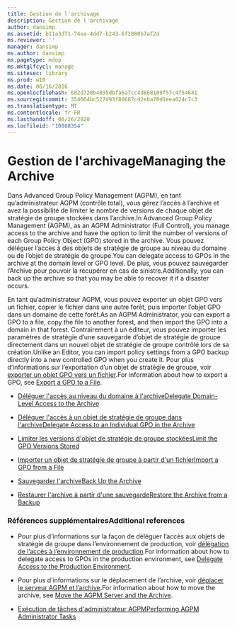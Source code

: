 ```yaml
---
title: Gestion de l'archivage
description: Gestion de l'archivage
author: dansimp
ms.assetid: b11a3d71-74ea-4dd7-b243-6f2880b7af2d
ms.reviewer: ''
manager: dansimp
ms.author: dansimp
ms.pagetype: mdop
ms.mktglfcycl: manage
ms.sitesec: library
ms.prod: w10
ms.date: 06/16/2016
ms.openlocfilehash: 682d720b4095dbfa6a7cc4d868109f57c4f54641
ms.sourcegitcommit: 354664bc527d93f80687cd2eba70d1eea024c7c3
ms.translationtype: MT
ms.contentlocale: fr-FR
ms.lasthandoff: 06/26/2020
ms.locfileid: "10808354"
---
```

# <span data-ttu-id="c6225-103">Gestion de l'archivage</span><span class="sxs-lookup"><span data-stu-id="c6225-103">Managing the Archive</span></span>


<span data-ttu-id="c6225-104">Dans Advanced Group Policy Management (AGPM), en tant qu’administrateur AGPM (contrôle total), vous gérez l’accès à l’archive et avez la possibilité de limiter le nombre de versions de chaque objet de stratégie de groupe stockées dans l’archive.</span><span class="sxs-lookup"><span data-stu-id="c6225-104">In Advanced Group Policy Management (AGPM), as an AGPM Administrator (Full Control), you manage access to the archive and have the option to limit the number of versions of each Group Policy Object (GPO) stored in the archive.</span></span> <span data-ttu-id="c6225-105">Vous pouvez déléguer l’accès à des objets de stratégie de groupe au niveau du domaine ou de l’objet de stratégie de groupe.</span><span class="sxs-lookup"><span data-stu-id="c6225-105">You can delegate access to GPOs in the archive at the domain level or GPO level.</span></span> <span data-ttu-id="c6225-106">De plus, vous pouvez sauvegarder l’Archive pour pouvoir la récupérer en cas de sinistre.</span><span class="sxs-lookup"><span data-stu-id="c6225-106">Additionally, you can back up the archive so that you may be able to recover it if a disaster occurs.</span></span>

<span data-ttu-id="c6225-107">En tant qu’administrateur AGPM, vous pouvez exporter un objet GPO vers un fichier, copier le fichier dans une autre forêt, puis importer l’objet GPO dans un domaine de cette forêt.</span><span class="sxs-lookup"><span data-stu-id="c6225-107">As an AGPM Administrator, you can export a GPO to a file, copy the file to another forest, and then import the GPO into a domain in that forest.</span></span> <span data-ttu-id="c6225-108">Contrairement à un éditeur, vous pouvez importer les paramètres de stratégie d’une sauvegarde d’objet de stratégie de groupe directement dans un nouvel objet de stratégie de groupe contrôlé lors de sa création.</span><span class="sxs-lookup"><span data-stu-id="c6225-108">Unlike an Editor, you can import policy settings from a GPO backup directly into a new controlled GPO when you create it.</span></span> <span data-ttu-id="c6225-109">Pour plus d’informations sur l’exportation d’un objet de stratégie de groupe, voir [exporter un objet GPO vers un fichier](export-a-gpo-to-a-file.md).</span><span class="sxs-lookup"><span data-stu-id="c6225-109">For information about how to export a GPO, see [Export a GPO to a File](export-a-gpo-to-a-file.md).</span></span>

-   [<span data-ttu-id="c6225-110">Déléguer l'accès au niveau du domaine à l'archive</span><span class="sxs-lookup"><span data-stu-id="c6225-110">Delegate Domain-Level Access to the Archive</span></span>](delegate-domain-level-access-to-the-archive-agpm40.md)

-   [<span data-ttu-id="c6225-111">Déléguer l'accès à un objet de stratégie de groupe dans l'archive</span><span class="sxs-lookup"><span data-stu-id="c6225-111">Delegate Access to an Individual GPO in the Archive</span></span>](delegate-access-to-an-individual-gpo-in-the-archive-agpm40.md)

-   [<span data-ttu-id="c6225-112">Limiter les versions d'objet de stratégie de groupe stockées</span><span class="sxs-lookup"><span data-stu-id="c6225-112">Limit the GPO Versions Stored</span></span>](limit-the-gpo-versions-stored-agpm40.md)

-   [<span data-ttu-id="c6225-113">Importer un objet de stratégie de groupe à partir d'un fichier</span><span class="sxs-lookup"><span data-stu-id="c6225-113">Import a GPO from a File</span></span>](import-a-gpo-from-a-file-agpmadmin.md)

-   [<span data-ttu-id="c6225-114">Sauvegarder l'archive</span><span class="sxs-lookup"><span data-stu-id="c6225-114">Back Up the Archive</span></span>](back-up-the-archive-agpm40.md)

-   [<span data-ttu-id="c6225-115">Restaurer l'archive à partir d'une sauvegarde</span><span class="sxs-lookup"><span data-stu-id="c6225-115">Restore the Archive from a Backup</span></span>](restore-the-archive-from-a-backup-agpm40.md)

### <span data-ttu-id="c6225-116">Références supplémentaires</span><span class="sxs-lookup"><span data-stu-id="c6225-116">Additional references</span></span>

-   <span data-ttu-id="c6225-117">Pour plus d’informations sur la façon de déléguer l’accès aux objets de stratégie de groupe dans l’environnement de production, voir [délégation de l’accès à l’environnement de production](delegate-access-to-the-production-environment-agpm40.md).</span><span class="sxs-lookup"><span data-stu-id="c6225-117">For information about how to delegate access to GPOs in the production environment, see [Delegate Access to the Production Environment](delegate-access-to-the-production-environment-agpm40.md).</span></span>

-   <span data-ttu-id="c6225-118">Pour plus d’informations sur le déplacement de l’archive, voir [déplacer le serveur AGPM et l’archive](move-the-agpm-server-and-the-archive-agpm40.md).</span><span class="sxs-lookup"><span data-stu-id="c6225-118">For information about how to move the archive, see [Move the AGPM Server and the Archive](move-the-agpm-server-and-the-archive-agpm40.md).</span></span>

-   [<span data-ttu-id="c6225-119">Exécution de tâches d'administrateur AGPM</span><span class="sxs-lookup"><span data-stu-id="c6225-119">Performing AGPM Administrator Tasks</span></span>](performing-agpm-administrator-tasks-agpm40.md)

 

 





